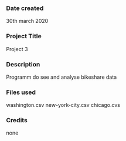 ### Date created
30th march 2020

### Project Title
Project 3

### Description
Programm do see and analyse bikeshare data

### Files used
washington.csv
new-york-city.csv
chicago.cvs

### Credits
none
